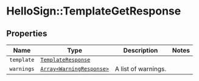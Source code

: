 # HelloSign::TemplateGetResponse



## Properties

| Name | Type | Description | Notes |
| ---- | ---- | ----------- | ----- |
| `template` | [```TemplateResponse```](TemplateResponse.md) |    |  |
| `warnings` | [```Array<WarningResponse>```](WarningResponse.md) |  A list of warnings.  |  |

